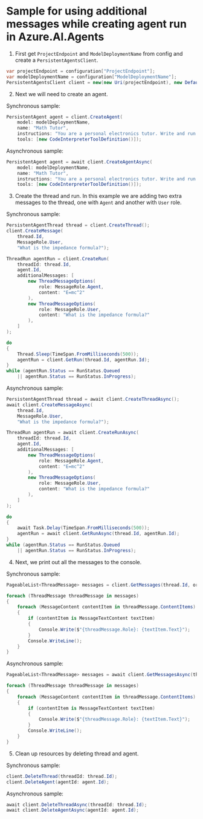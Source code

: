 # Sample for using additional messages while creating agent run in Azure.AI.Agents

1. First get `ProjectEndpoint` and `ModelDeploymentName` from config and create a `PersistentAgentsClient`.

```C# Snippet:Sample_Agent_Multiple_Messages_Create
var projectEndpoint = configuration["ProjectEndpoint"];
var modelDeploymentName = configuration["ModelDeploymentName"];
PersistentAgentsClient client = new(new Uri(projectEndpoint), new DefaultAzureCredential());
```

2. Next we will need to create an agent.

Synchronous sample:
```C# Snippet:Sample_Agent_Multiple_Messages_Create
PersistentAgent agent = client.CreateAgent(
    model: modelDeploymentName,
    name: "Math Tutor",
    instructions: "You are a personal electronics tutor. Write and run code to answer questions.",
    tools: [new CodeInterpreterToolDefinition()]);
```

Asynchronous sample:
```C# Snippet:Sample_Agent_Multiple_Messages_CreateAsync
PersistentAgent agent = await client.CreateAgentAsync(
    model: modelDeploymentName,
    name: "Math Tutor",
    instructions: "You are a personal electronics tutor. Write and run code to answer questions.",
    tools: [new CodeInterpreterToolDefinition()]);
```

3. Create the thread and run. In this example we are adding two extra messages to the thread, one with `Agent` and another with `User` role.

Synchronous sample:
```C# Snippet:Sample_Agent_Multiple_Messages_Run
PersistentAgentThread thread = client.CreateThread();
client.CreateMessage(
    thread.Id,
    MessageRole.User,
    "What is the impedance formula?");

ThreadRun agentRun = client.CreateRun(
    threadId: thread.Id,
    agent.Id,
    additionalMessages: [
        new ThreadMessageOptions(
            role: MessageRole.Agent,
            content: "E=mc^2"
        ),
        new ThreadMessageOptions(
            role: MessageRole.User,
            content: "What is the impedance formula?"
        ),
    ]
);

do
{
    Thread.Sleep(TimeSpan.FromMilliseconds(500));
    agentRun = client.GetRun(thread.Id, agentRun.Id);
}
while (agentRun.Status == RunStatus.Queued
    || agentRun.Status == RunStatus.InProgress);
```

Asynchronous sample:
```C# Snippet:Sample_Agent_Multiple_Messages_RunAsync
PersistentAgentThread thread = await client.CreateThreadAsync();
await client.CreateMessageAsync(
    thread.Id,
    MessageRole.User,
    "What is the impedance formula?");

ThreadRun agentRun = await client.CreateRunAsync(
    threadId: thread.Id,
    agent.Id,
    additionalMessages: [
        new ThreadMessageOptions(
            role: MessageRole.Agent,
            content: "E=mc^2"
        ),
        new ThreadMessageOptions(
            role: MessageRole.User,
            content: "What is the impedance formula?"
        ),
    ]
);

do
{
    await Task.Delay(TimeSpan.FromMilliseconds(500));
    agentRun = await client.GetRunAsync(thread.Id, agentRun.Id);
}
while (agentRun.Status == RunStatus.Queued
    || agentRun.Status == RunStatus.InProgress);
```

4. Next, we print out all the messages to the console.

Synchronous sample:
```C# Snippet:Sample_Agent_Multiple_Messages_Print
PageableList<ThreadMessage> messages = client.GetMessages(thread.Id, order: ListSortOrder.Ascending);

foreach (ThreadMessage threadMessage in messages)
{
    foreach (MessageContent contentItem in threadMessage.ContentItems)
    {
        if (contentItem is MessageTextContent textItem)
        {
            Console.Write($"{threadMessage.Role}: {textItem.Text}");
        }
        Console.WriteLine();
    }
}
```

Asynchronous sample:
```C# Snippet:Sample_Agent_Multiple_Messages_PrintAsync
PageableList<ThreadMessage> messages = await client.GetMessagesAsync(thread.Id, order:ListSortOrder.Ascending);

foreach (ThreadMessage threadMessage in messages)
{
    foreach (MessageContent contentItem in threadMessage.ContentItems)
    {
        if (contentItem is MessageTextContent textItem)
        {
            Console.Write($"{threadMessage.Role}: {textItem.Text}");
        }
        Console.WriteLine();
    }
}
```

5. Clean up resources by deleting thread and agent.

Synchronous sample:
```C# Snippet:AgentsOverviewCleanupSync
client.DeleteThread(threadId: thread.Id);
client.DeleteAgent(agentId: agent.Id);
```

Asynchronous sample:
```C# Snippet:AgentsOverviewCleanup
await client.DeleteThreadAsync(threadId: thread.Id);
await client.DeleteAgentAsync(agentId: agent.Id);
```
